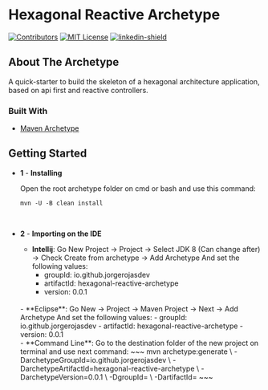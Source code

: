 # Hexagonal Reactive Archetype

[![Contributors][contributors-shield]][contributors-url]
[![MIT License][license-shield]][license-url]
[![linkedin-shield]][linkedin-url]

## About The Archetype

A quick-starter to build the skeleton of a hexagonal architecture application, based on api first and reactive controllers.

### Built With

* [Maven Archetype](https://maven.apache.org/guides/introduction/introduction-to-archetypes.html)

## Getting Started

- **1** - **Installing**

  Open the root archetype folder on cmd or bash and use this command:
  ~~~
  mvn -U -B clean install
  ~~~
  <br>

- **2** - **Importing on the IDE**
 
  - **Intellij**:
    Go New Project -> Project -> Select JDK 8 (Can change after) -> Check Create from archetype -> Add Archetype
    And set the following values:
      - groupId: io.github.jorgerojasdev
      - artifactId: hexagonal-reactive-archetype
      - version: 0.0.1
   <br>
  - **Eclipse**:
    Go New -> Project -> Maven Project -> Next -> Add Archetype
    And set the following values:
      - groupId: io.github.jorgerojasdev
      - artifactId: hexagonal-reactive-archetype
      - version: 0.0.1
   <br>
  - **Command Line**:
    Go to the destination folder of the new project on terminal and use next command:
    ~~~
    mvn archetype:generate                                    \
      -DarchetypeGroupId=io.github.jorgerojasdev              \
      -DarchetypeArtifactId=hexagonal-reactive-archetype      \
      -DarchetypeVersion=0.0.1                                \
      -DgroupId=<your groupId>                                \
      -DartifactId=<your artifactId>
    ~~~
   <br>

[linkedin-shield]: https://img.shields.io/badge/-LinkedIn-black.svg?style=for-the-badge&logo=linkedin&colorB=555
[linkedin-url]: https://www.linkedin.com/in/jorge-rojas-zafra-fullstack-developer
[contributors-shield]: https://img.shields.io/github/contributors/othneildrew/Best-README-Template.svg?style=for-the-badge
[contributors-url]: https://github.com/JorgeRojasDev/hexagonal-reactive-archetype/graphs/contributors
[license-url]:https://github.com/JorgeRojasDev/hexagonal-reactive-archetype/blob/main/LICENSE
[license-shield]: https://img.shields.io/github/license/othneildrew/Best-README-Template.svg?style=for-the-badge
